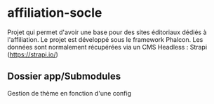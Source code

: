 # affiliation-socle
Projet qui permet d'avoir une base pour des sites éditoriaux dédiés à l'affiliation. Le projet est développé sous le framework Phalcon. Les données sont normalement récupérées via un CMS Headless : Strapi (https://strapi.io/)

## Dossier app/Submodules
Gestion de thème en fonction d'une config